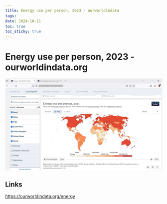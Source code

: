 ```yaml
---
title: Energy use per person, 2023 - ourworldindata
tags: 
date: 2024-10-11
toc: true
toc_sticky: true
---
```


# Energy use per person, 2023 - ourworldindata.org




![](../_asset/2024-10-02-ourwoldindata_image_1.jpeg)

## Links
https://ourworldindata.org/energy
